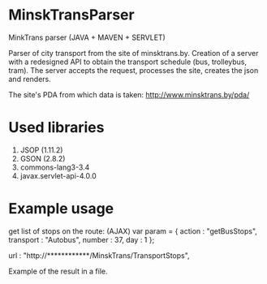 # MinskTransParser
MinkTrans parser (JAVA + MAVEN + SERVLET)

Parser of city transport from the site of minsktrans.by. Creation of a server with a redesigned API to obtain the transport schedule (bus, trolleybus, tram). The server accepts the request, processes the site, creates the json and renders.

The site's PDA from which data is taken: http://www.minsktrans.by/pda/

# Used libraries
1. JSOP (1.11.2)
2. GSON (2.8.2)
3. commons-lang3-3.4
4. javax.servlet-api-4.0.0

# Example usage 

get list of stops on the route:
(AJAX)
var param = {
	action : "getBusStops",
	transport : "Autobus",
	number : 37,
	day : 1
};

url : "http://************/MinskTrans/TransportStops",

Example of the result in a file.


